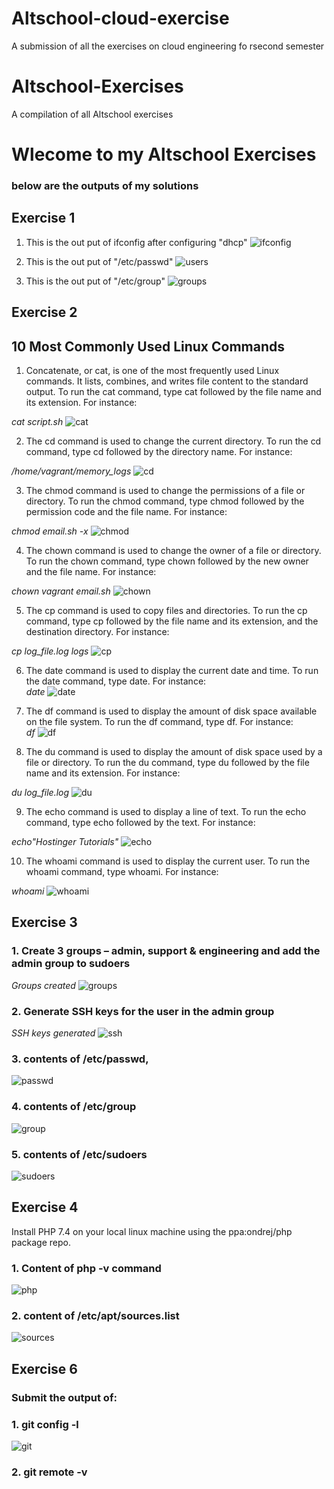 # Altschool-cloud-exercise
A submission of all the exercises on cloud engineering fo rsecond semester

# Altschool-Exercises
A compilation of all Altschool exercises

# Wlecome to my Altschool Exercises
### below are the outputs of my solutions


## Exercise 1

1.  This is the out put of ifconfig after configuring "dhcp"
![ifconfig](ifconfig.JPG)

2. This is the out put of  "/etc/passwd"
![users](users.JPG)

3. This is the out put of  "/etc/group"
![groups](groups.JPG)

## Exercise 2 
## 10 Most Commonly Used Linux Commands

1. Concatenate, or cat, is one of the most frequently used Linux commands. It lists, combines, and writes file content to the standard output. To run the cat command, type cat followed by the file name and its extension. For instance:

 _cat script.sh_
![cat](ex2cat.JPG)

2. The cd command is used to change the current directory. To run the cd command, type cd followed by the directory name. For instance:
    
_/home/vagrant/memory_logs_
![cd](ex2cd.JPG)

3. The chmod command is used to change the permissions of a file or directory. To run the chmod command, type chmod followed by the permission code and the file name. For instance:
    
_chmod email.sh -x_
![chmod](ex2chmod.JPG)

4. The chown command is used to change the owner of a file or directory. To run the chown command, type chown followed by the new owner and the file name. For instance:  

_chown vagrant email.sh_
 ![chown](ex2chown.jpg)  

5. The cp command is used to copy files and directories. To run the cp command, type cp followed by the file name and its extension, and the destination directory. For instance:    
   
_cp log_file.log logs_
![cp](ex2cp.JPG)

6. The date command is used to display the current date and time. To run the date command, type date. For instance:         
_date_
![date](ex2date.JPG)     

7. The df command is used to display the amount of disk space available on the file system. To run the df command, type df. For instance:                   
_df_
![df](ex2df.JPG) 

8. The du command is used to display the amount of disk space used by a file or directory. To run the du command, type du followed by the file name and its extension. For instance:

_du log_file.log_
![du](ex2du.JPG)                        

9. The echo command is used to display a line of text. To run the echo command, type echo followed by the text. For instance:          

_echo"Hostinger Tutorials"_
![echo](ex2echo.JPG)        

10. The whoami command is used to display the current user. To run the whoami command, type whoami. For instance:          

_whoami_
![whoami](ex2whoami.JPG)

## Exercise 3
### 1. Create 3 groups – admin, support & engineering and add the admin group to sudoers
_Groups created_
 ![groups](groups.JPG)

### 2. Generate SSH keys for the user in the admin group

_SSH keys generated_
![ssh](ssh-keygen.JPG)

### 3. contents of /etc/passwd,
![passwd](users.JPG)

### 4. contents of /etc/group
![group](groups.JPG)

### 5. contents of /etc/sudoers
![sudoers](ex3sudoers.JPG)

## Exercise 4
Install PHP 7.4 on your local linux machine using the ppa:ondrej/php package repo.

### 1. Content of php -v command
![php](ex4php-v.JPG)

### 2. content of /etc/apt/sources.list 
![sources](ex4sourcelist.JPG)


##  Exercise 6
### Submit the output of:

### 1. git config -l
![git](ex6gitconfig-l.JPG)

### 2. git remote -v
